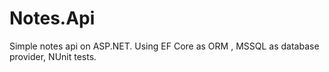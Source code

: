 # Notes.Api
Simple notes api on ASP.NET. 
Using EF Core as ORM , MSSQL as database provider, NUnit tests.
